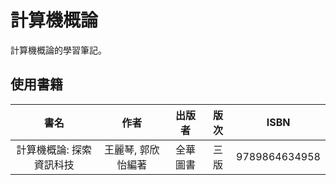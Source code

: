 # 計算機概論
計算機概論的學習筆記。

## 使用書籍
|書名|作者|出版者|版次|ISBN|
|:-:|:-:|:-:|:-:|:-:|
|計算機概論: 探索資訊科技|王麗琴, 郭欣怡編著|全華圖書|三版|9789864634958|
